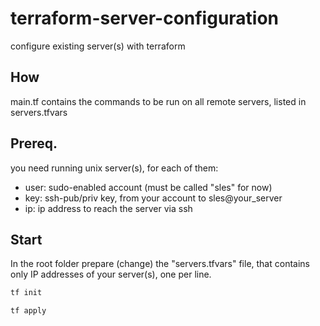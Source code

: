 # terraform-server-configuration

configure existing server(s) with terraform

## How

main.tf contains the commands to be run on all remote servers, listed in servers.tfvars


## Prereq.

you need running unix server(s), for each of them:

- user: sudo-enabled account (must be called "sles" for now)
- key: ssh-pub/priv key, from your account to sles@your_server
- ip: ip address to reach the server via ssh


## Start

In the root folder prepare (change) the "servers.tfvars" file,
that contains only IP addresses of your server(s), one per line.

```bash
tf init
```

```bash
tf apply
```


